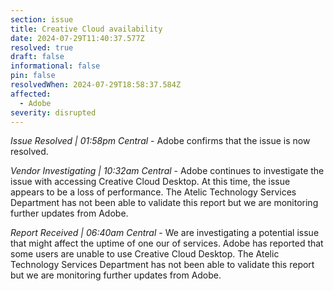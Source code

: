 ```yaml
---
section: issue
title: Creative Cloud availability
date: 2024-07-29T11:40:37.577Z
resolved: true
draft: false
informational: false
pin: false
resolvedWhen: 2024-07-29T18:58:37.584Z
affected:
  - Adobe
severity: disrupted
---
```

*Issue Resolved | 01:58pm Central* - Adobe confirms that the issue is now resolved.

*Vendor Investigating | 10:32am Central* - Adobe continues to investigate the issue with accessing Creative Cloud Desktop. At this time, the issue appears to be a loss of performance. The Atelic Technology Services Department has not been able to validate this report but we are monitoring further updates from Adobe.

*Report Received | 06:40am Central* - We are investigating a potential issue that might affect the uptime of one our of services. Adobe has reported that some users are unable to use Creative Cloud Desktop. The Atelic Technology Services Department has not been able to validate this report but we are monitoring further updates from Adobe.